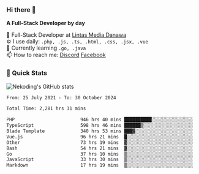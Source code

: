 ### Hi there 👋

**A Full-Stack Developer by day**

🔭 Full-Stack Developer at [Lintas Media Danawa](https://www.lintasmediadanawa.com/)  
⚙️ I use daily: `.php, .js, .ts, .html, .css, .jsx, .vue`  
🌱 Currently learning `.go, .java`  
📫 How to reach me: [Discord](https://discordapp.com/users/984448732999327766)  [Facebook](https://fb.me/tyvandi)  

### 🚀 Quick Stats  

![Nekoding's GitHub stats](https://github-readme-stats.vercel.app/api?username=nekoding&show_icons=true)

<!--START_SECTION:waka-->

```txt
From: 25 July 2021 - To: 30 October 2024

Total Time: 2,281 hrs 31 mins

PHP                        946 hrs 40 mins ██████████░░░░░░░░░░░░░░░   40.20 %
TypeScript                 598 hrs 46 mins ██████▒░░░░░░░░░░░░░░░░░░   25.43 %
Blade Template             340 hrs 53 mins ███▓░░░░░░░░░░░░░░░░░░░░░   14.48 %
Vue.js                     96 hrs 21 mins  █░░░░░░░░░░░░░░░░░░░░░░░░   04.09 %
Other                      73 hrs 19 mins  ▓░░░░░░░░░░░░░░░░░░░░░░░░   03.11 %
Bash                       54 hrs 21 mins  ▓░░░░░░░░░░░░░░░░░░░░░░░░   02.31 %
Go                         37 hrs 10 mins  ▒░░░░░░░░░░░░░░░░░░░░░░░░   01.58 %
JavaScript                 33 hrs 30 mins  ▒░░░░░░░░░░░░░░░░░░░░░░░░   01.42 %
Markdown                   17 hrs 19 mins  ▒░░░░░░░░░░░░░░░░░░░░░░░░   00.74 %
```

<!--END_SECTION:waka-->

<!--
**nekoding/nekoding** is a ✨ _special_ ✨ repository because its `README.md` (this file) appears on your GitHub profile.

Here are some ideas to get you started:

- 🔭 I’m currently working on ...
- 🌱 I’m currently learning ...
- 👯 I’m looking to collaborate on ...
- 🤔 I’m looking for help with ...
- 💬 Ask me about ...
- 📫 How to reach me: ...
- 😄 Pronouns: ...
- ⚡ Fun fact: ...
-->
